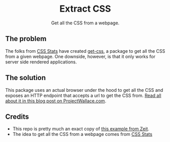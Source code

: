 <div align="center">
	<h1>Extract CSS</h1>
	<p>Get all the CSS from a webpage.</p>
</div>

## The problem

The folks from [CSS Stats](https://cssstats.com/) have created [get-css](https://github.com/cssstats/cssstats/tree/master/packages/get-css), a package to get all the CSS from a given webpage. One downside, however, is that it only works for server side rendered applications.

## The solution

This package uses an actual browser under the hood to get all the CSS and exposes an HTTP endpoint that accepts a url to get the CSS from. [Read all about it in this blog post on ProjectWallace.com](https://www.projectwallace.com/blog/extracting-css-from-webpage).

## Credits

- This repo is pretty much an exact copy of [this example from Zeit](https://github.com/zeit/now-examples/tree/master/puppeteer-screenshot).
- The idea to get all the CSS from a webpage comes from [CSS Stats](https://github.com/cssstats/cssstats)
